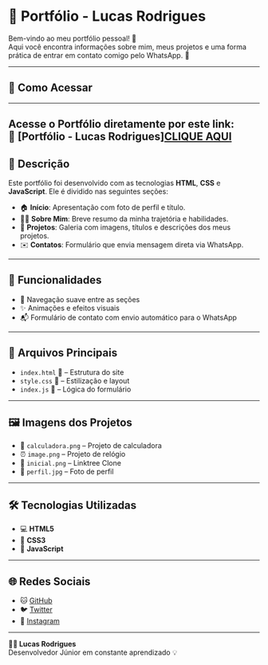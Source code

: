 # 🌟 Portfólio - Lucas Rodrigues

Bem-vindo ao meu portfólio pessoal! 🚀  
Aqui você encontra informações sobre mim, meus projetos e uma forma prática de entrar em contato comigo pelo WhatsApp. 📲

---
## 🚀 Como Acessar
---
Acesse o Portfólio diretamente por este link:  
🔗 [Portfólio - Lucas Rodrigues]<a href="https://trindadelucas0.github.io/Portfoliowpp/">CLIQUE AQUI </a>
---



## 📄 Descrição

Este portfólio foi desenvolvido com as tecnologias **HTML**, **CSS** e **JavaScript**. Ele é dividido nas seguintes seções:

- 🏠 **Início**: Apresentação com foto de perfil e título.
- 🙋‍♂️ **Sobre Mim**: Breve resumo da minha trajetória e habilidades.
- 💼 **Projetos**: Galeria com imagens, títulos e descrições dos meus projetos.
- ✉️ **Contatos**: Formulário que envia mensagem direta via WhatsApp.

---

## 🚀 Funcionalidades

- 🔗 Navegação suave entre as seções
- ✨ Animações e efeitos visuais
- 📬 Formulário de contato com envio automático para o WhatsApp

---

## 📁 Arquivos Principais

- `index.html` 🧱 – Estrutura do site  
- `style.css` 🎨 – Estilização e layout  
- `index.js` 🧠 – Lógica do formulário

---

## 🖼️ Imagens dos Projetos

- 🧮 `calculadora.png` – Projeto de calculadora  
- ⏰ `image.png` – Projeto de relógio  
- 🔗 `inicial.png` – Linktree Clone  
- 👤 `perfil.jpg` – Foto de perfil

---

## 🛠️ Tecnologias Utilizadas

- 💻 **HTML5**  
- 🎨 **CSS3**  
- 🧠 **JavaScript**

---

## 🌐 Redes Sociais

- 🐱 [GitHub](https://github.com/Trindadelucas0)
- 🐦 [Twitter](https://x.com/trindadelucas84)
- 📸 [Instagram](https://www.instagram.com/luca.srodr1gu3s)

---

**👨‍💻 Lucas Rodrigues**  
Desenvolvedor Júnior em constante aprendizado 💡  
